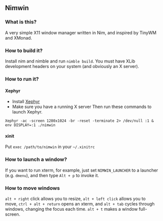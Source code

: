 ## Nimwin

### What is this?
A very simple X11 window manager written in Nim, and inspired by TinyWM and XMonad.

### How to build it?
Install nim and nimble and run `nimble build`. You must have XLib development headers on your system (and obviously an X server).

### How to run it?
#### Xephyr
* Install [Xephyr](https://en.wikipedia.org/wiki/Xephyr)
* Make sure you have a running X server
Then run these commands to launch Xephyr. 
```
Xephyr -ac -screen 1280x1024 -br -reset -terminate 2> /dev/null :1 &
env DISPLAY=:1 ./nimwin
```

#### xinit
Put `exec /path/to/nimwin` in your `~/.xinitrc`

### How to launch a window?
If you want to run xterm, for example, just set `NIMWIN_LAUNCHER` to a launcher (e.g. `dmenu`), and then type `Alt + p` to invoke it.

### How to move windows

`alt + right` click allows you to resize, `alt + left click` allows you to move, `ctrl + alt + return` opens an xterm, and `alt + tab` cycles through windows, changing the focus each time. `alt + t` makes a window full-screen.
